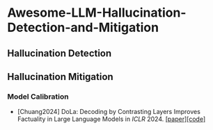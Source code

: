 # Awesome-LLM-Hallucination-Detection-and-Mitigation




## Hallucination Detection 




## Hallucination Mitigation 

### Model Calibration 

- [Chuang2024] DoLa: Decoding by Contrasting Layers Improves Factuality in Large Language Models in *ICLR* 2024. [\[paper\]](https://arxiv.org/abs/2309.03883)[\[code\]](https://github.com/voidism/DoLa)

